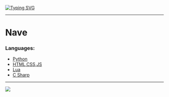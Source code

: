 [![Typing SVG](https://readme-typing-svg.herokuapp.com?font=Fira+Code&pause=1000&width=435&lines=Hi%2C+I%E2%80%99m+Nave+%5BNOT+REAL+NAME%5D;Owner+Of+ProxyNetwork;I+Make+Websites)](https://git.io/typing-svg)

---

# Nave

### **Languages:**

- [Python](https://www.python.org/)
- [HTML,CSS,JS](https://nodejs.org/)
- [Lua](https://www.lua.org/)
- [C Sharp](https://dotnet.microsoft.com/en-us/languages/csharp)

---

![](https://komarev.com/ghpvc/?username=2348hi)

